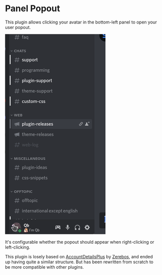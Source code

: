 # Panel Popout

This plugin allows clicking your avatar in the bottom-left panel to open your user popout.

![Screenshot](./_meta/preview.gif)

It's configurable whether the popout should appear when right-clicking or left-clicking.

This plugin is losely based on [AccountDetailsPlus](https://betterdiscord.app/plugin/AccountDetailsPlus) by [Zerebos](https://github.com/rauenzi), and ended up having quite a similar structure. But has been rewritten from scratch to be more compatible with other plugins.
